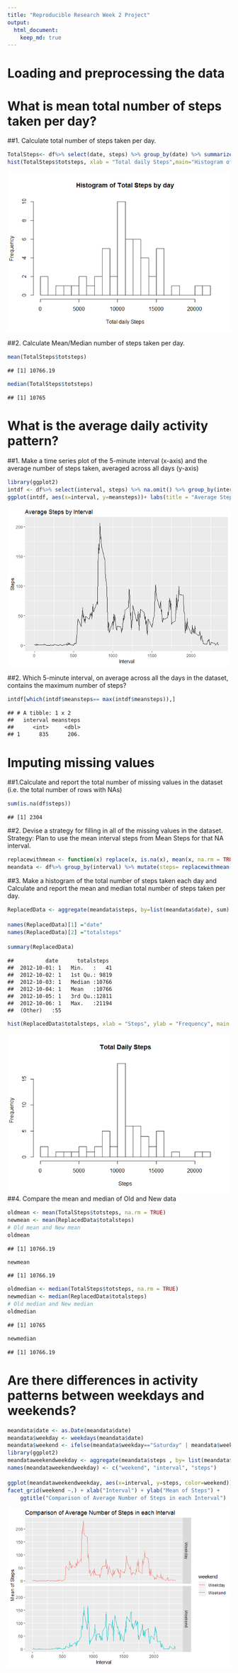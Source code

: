 ```yaml
---
title: "Reproducible Research Week 2 Project"
output: 
  html_document: 
    keep_md: true 
---
```

# Loading and preprocessing the data



# What is mean total number of steps taken per day?
##1. Calculate total number of steps taken per day.


```r
TotalSteps<- df%>% select(date, steps) %>% group_by(date) %>% summarize(totsteps= sum(steps)) %>% na.omit()
hist(TotalSteps$totsteps, xlab = "Total daily Steps",main="Histogram of Total Steps by day", breaks = 20)
```

![](PA1_template_files/figure-html/unnamed-chunk-1-1.png)<!-- -->

##2. Calculate Mean/Median number of steps taken per day.

```r
mean(TotalSteps$totsteps)
```

```
## [1] 10766.19
```

```r
median(TotalSteps$totsteps)
```

```
## [1] 10765
```


# What is the average daily activity pattern?
##1. Make a time series plot of the 5-minute interval (x-axis) and the average number of steps taken, averaged across all days (y-axis)

```r
library(ggplot2)
intdf <- df%>% select(interval, steps) %>% na.omit() %>% group_by(interval) %>% summarize(meansteps= mean(steps)) 
ggplot(intdf, aes(x=interval, y=meansteps))+ labs(title = "Average Steps by Interval", x = "Interval", y = "Steps")+  geom_line() 
```

![](PA1_template_files/figure-html/unnamed-chunk-3-1.png)<!-- -->



##2. Which 5-minute interval, on average across all the days in the dataset, contains the maximum number of steps?  

```r
intdf[which(intdf$meansteps== max(intdf$meansteps)),]
```

```
## # A tibble: 1 x 2
##   interval meansteps
##      <int>     <dbl>
## 1      835      206.
```
# Imputing missing values
##1.Calculate and report the total number of missing values in the dataset (i.e. the total number of rows with NAs)

```r
sum(is.na(df$steps))
```

```
## [1] 2304
```
##2. Devise a strategy for filling in all of the missing values in the dataset.
Strategy: Plan to  use the mean interval steps from Mean Steps for that NA interval.

```r
replacewithmean <- function(x) replace(x, is.na(x), mean(x, na.rm = TRUE))
meandata <- df%>% group_by(interval) %>% mutate(steps= replacewithmean(steps))
```
##3. Make a histogram of the total number of steps taken each day and Calculate and report the mean and median total number of steps taken per day.

```r
ReplacedData <- aggregate(meandata$steps, by=list(meandata$date), sum)

names(ReplacedData)[1] ="date"
names(ReplacedData)[2] ="totalsteps"

summary(ReplacedData)
```

```
##          date      totalsteps   
##  2012-10-01: 1   Min.   :   41  
##  2012-10-02: 1   1st Qu.: 9819  
##  2012-10-03: 1   Median :10766  
##  2012-10-04: 1   Mean   :10766  
##  2012-10-05: 1   3rd Qu.:12811  
##  2012-10-06: 1   Max.   :21194  
##  (Other)   :55
```

```r
hist(ReplacedData$totalsteps, xlab = "Steps", ylab = "Frequency", main = "Total Daily Steps", breaks = 20)
```

![](PA1_template_files/figure-html/unnamed-chunk-7-1.png)<!-- -->
##4. Compare the mean and median of Old and New data

```r
oldmean <- mean(TotalSteps$totsteps, na.rm = TRUE)
newmean <- mean(ReplacedData$totalsteps)
# Old mean and New mean
oldmean
```

```
## [1] 10766.19
```

```r
newmean
```

```
## [1] 10766.19
```

```r
oldmedian <- median(TotalSteps$totsteps, na.rm = TRUE)
newmedian <- median(ReplacedData$totalsteps)
# Old median and New median
oldmedian
```

```
## [1] 10765
```

```r
newmedian
```

```
## [1] 10766.19
```
# Are there differences in activity patterns between weekdays and weekends?

```r
meandata$date <- as.Date(meandata$date)
meandata$weekday <- weekdays(meandata$date)
meandata$weekend <- ifelse(meandata$weekday=="Saturday" | meandata$weekday=="Sunday", "Weekend", "Weekday" )
library(ggplot2)
meandataweekendweekday <- aggregate(meandata$steps , by= list(meandata$weekend, meandata$interval), na.omit(mean))
names(meandataweekendweekday) <- c("weekend", "interval", "steps")

ggplot(meandataweekendweekday, aes(x=interval, y=steps, color=weekend)) + geom_line()+
facet_grid(weekend ~.) + xlab("Interval") + ylab("Mean of Steps") +
    ggtitle("Comparison of Average Number of Steps in each Interval")
```

![](PA1_template_files/figure-html/unnamed-chunk-9-1.png)<!-- -->

